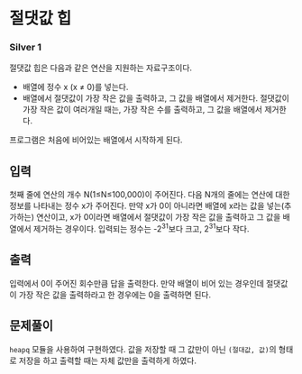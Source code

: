 # 절댓값 힙

### Silver 1

절댓값 힙은 다음과 같은 연산을 지원하는 자료구조이다.

- 배열에 정수 x (x ≠ 0)를 넣는다.
- 배열에서 절댓값이 가장 작은 값을 출력하고, 그 값을 배열에서 제거한다. 절댓값이 가장 작은 값이 여러개일 때는, 가장 작은 수를 출력하고, 그 값을 배열에서 제거한다.

프로그램은 처음에 비어있는 배열에서 시작하게 된다.

## 입력
첫째 줄에 연산의 개수 N(1≤N≤100,000)이 주어진다. 다음 N개의 줄에는 연산에 대한 정보를 나타내는 정수 x가 주어진다. 만약 x가 0이 아니라면 배열에 x라는 값을 넣는(추가하는) 연산이고, x가 0이라면 배열에서 절댓값이 가장 작은 값을 출력하고 그 값을 배열에서 제거하는 경우이다. 입력되는 정수는 -2<sup>31</sup>보다 크고, 2<sup>31</sup>보다 작다.

## 출력
입력에서 0이 주어진 회수만큼 답을 출력한다. 만약 배열이 비어 있는 경우인데 절댓값이 가장 작은 값을 출력하라고 한 경우에는 0을 출력하면 된다.

## 문제풀이
`heapq` 모듈을 사용하여 구현하였다. 값을 저장할 때 그 값만이 아닌 `(절대값, 값)`의 형태로 저장을 하고 출력할 때는 자체 값만을 출력하게 하였다.